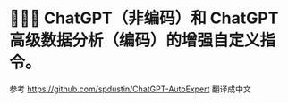 # 🚀🧠💬 ChatGPT（非编码）和 ChatGPT 高级数据分析（编码）的增强自定义指令。
参考 https://github.com/spdustin/ChatGPT-AutoExpert 翻译成中文